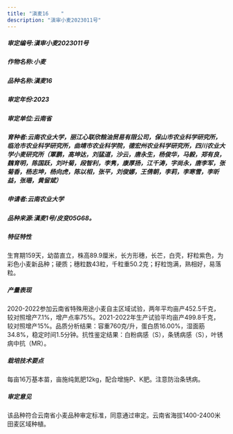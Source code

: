 ```yaml
---
title: "滇麦16	"
description: "滇审小麦2023011号"
---
```

##### 审定编号:滇审小麦2023011号

##### 作物名称:小麦

##### 品种名称:滇麦16	

##### 审定年份:2023

##### 审定单位:云南省

##### 育种者:云南农业大学，丽江心联欣粮油贸易有限公司，保山市农业科学研究所，临沧市农业科学研究所，曲靖市农业科学院，德宏州农业科学研究所，四川农业大学小麦研究所（覃鹏，高坤达，刘猛道，沙云，唐永生，杨俊华，马毅，郑有良，魏育明，陈国跃，刘叶菊，段智利，李隽，康厚扬，江千涛，字尚永，唐李军，张菊香，杨志坤，杨向虎，陈以相，张平，刘俊娜，王倩朝，李莉，李寒雪，李昕益，张珊，黄留斌）

##### 申请者:云南农业大学

##### 品种来源:滇麦1号/皮变05G68。

##### 特征特性
生育期159天，幼苗直立，株高89.9厘米，长方形穗，长芒，白壳，籽粒紫色，为彩色小麦新品种；硬质；穗粒数43粒，千粒重50.2克；籽粒饱满，熟相好，易落粒。

##### 产量表现
2020-2022参加云南省特殊用途小麦自主区域试验，两年平均亩产452.5千克，较对照增产7.1%，增产点率75%。2021-2022年生产试验平均亩产499.8千克，较对照增产15%。品质分析结果：容重760克/升，蛋白质16.00%，湿面筋34.8%，稳定时间1.5分钟。抗性鉴定结果：白粉病感（S），条锈病感（S），叶锈病中抗（MR）。

##### 栽培技术要点
每亩16万基本苗，亩施纯氮肥12kg，配合增施P、K肥。注意防治条锈病。

##### 审定意见
该品种符合云南省小麦品种审定标准，同意通过审定。云南省海拔1400-2400米田麦区域种植。
